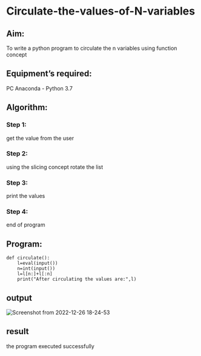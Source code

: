 # Circulate-the-values-of-N-variables
## Aim:
To write a python program to circulate the n variables using function concept
## Equipment’s required:
PC
Anaconda - Python 3.7
## Algorithm: 
### Step 1:
get the value from the user
### Step 2: 
using the slicing concept rotate the list
### Step 3: 
print the values
### Step 4: 
end of program
## Program:
```
def circulate():
    l=eval(input())
    n=int(input())
    l=l[n:]+l[:n]
    print("After circulating the values are:",l)
```
## output
 
![Screenshot from 2022-12-26 18-24-53](https://user-images.githubusercontent.com/118344695/209552396-c8751233-a9d2-46de-a0a6-06cd39f59d8c.png)
## result
the program executed successfully
